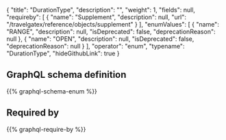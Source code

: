 {
  "title": "DurationType",
  "description": "",
  "weight": 1,
  "fields": null,
  "requireby": [
    {
      "name": "Supplement",
      "description": null,
      "url": "/travelgatex/reference/objects/supplement"
    }
  ],
  "enumValues": [
    {
      "name": "RANGE",
      "description": null,
      "isDeprecated": false,
      "deprecationReason": null
    },
    {
      "name": "OPEN",
      "description": null,
      "isDeprecated": false,
      "deprecationReason": null
    }
  ],
  "operator": "enum",
  "typename": "DurationType",
  "hideGithubLink": true
}
## GraphQL schema definition

{{% graphql-schema-enum %}}

## Required by

{{% graphql-require-by %}}
